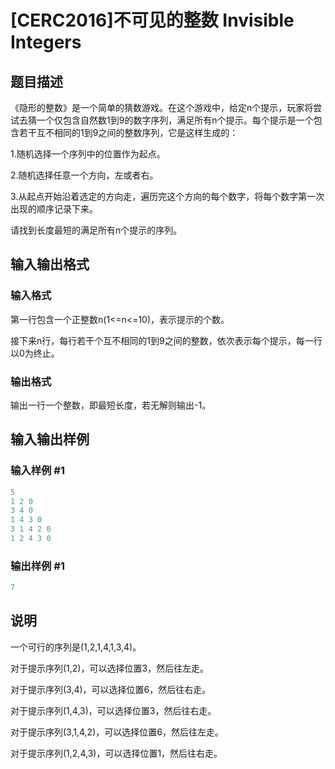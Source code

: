 # [CERC2016]不可见的整数 Invisible Integers

## 题目描述

《隐形的整数》是一个简单的猜数游戏。在这个游戏中，给定n个提示，玩家将尝试去猜一个仅包含自然数1到9的数字序列，满足所有n个提示。每个提示是一个包含若干互不相同的1到9之间的整数序列，它是这样生成的：

1.随机选择一个序列中的位置作为起点。

2.随机选择任意一个方向，左或者右。

3.从起点开始沿着选定的方向走，遍历完这个方向的每个数字，将每个数字第一次出现的顺序记录下来。

请找到长度最短的满足所有n个提示的序列。

## 输入输出格式

### 输入格式

第一行包含一个正整数n(1<=n<=10)，表示提示的个数。

接下来n行，每行若干个互不相同的1到9之间的整数，依次表示每个提示，每一行以0为终止。

### 输出格式

输出一行一个整数，即最短长度，若无解则输出-1。

## 输入输出样例

### 输入样例 #1

```cpp
5
1 2 0
3 4 0
1 4 3 0
3 1 4 2 0
1 2 4 3 0
```


### 输出样例 #1

```cpp
7
```


## 说明

一个可行的序列是(1,2,1,4,1,3,4)。

对于提示序列(1,2)，可以选择位置3，然后往左走。

对于提示序列(3,4)，可以选择位置6，然后往右走。

对于提示序列(1,4,3)，可以选择位置3，然后往右走。

对于提示序列(3,1,4,2)，可以选择位置6，然后往左走。

对于提示序列(1,2,4,3)，可以选择位置1，然后往右走。

